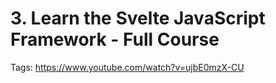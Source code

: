 # 3. Learn the Svelte JavaScript Framework - Full Course

Tags: https://www.youtube.com/watch?v=ujbE0mzX-CU